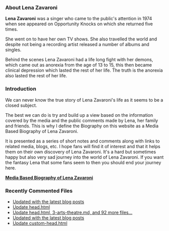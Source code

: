 ### About Lena Zavaroni

<p><strong>Lena Zavaroni</strong> was a singer who came to the public's attention in 1974 when see appeared on Opportunity Knocks on which she returned five times.</p>

<p>She went on to have her own TV shows. She also travelled the world and despite not being a recording artist released a number of albums and singles.</p>

<p>Behind the scenes Lena Zavaroni had a life long fight with her demons, which came out as anorexia from the age of 13 to 15, this then became clinical depression which lasted the rest of her life. The truth is the anorexia also lasted the rest of her life.</p>

### Introduction

<p>We can never know the true story of Lena Zavaroni's life as it seems to be a closed subject.</p>

<p>The best we can do is try and build up a view based on the information covered by the media and the public comments made by Lena, her family and friends. This is why I define the Biography on this website as a Media Based Biography of Lena Zavaroni.</p>

<p>It is presented as a series of short notes and comments along with links to related media, blogs, etc. I hope fans will find it of interest and that it helps them on their own discovery of Lena Zavaroni. It's a hard but sometimes happy but also very sad journey into the world of Lena Zavaroni. If you want the fantasy Lena that some fans seem to then you should end your journey here.</p>

<a href="https://fanzoflenazavaroni.github.io/biography/lena-zavaroni/"><strong>Media Based Biography of Lena Zavaroni</strong></a>

### Recently Commented Files

<!-- BLOG-POST-LIST:START -->
- [Updated with the latest blog posts](https://github.com/FanzOfLenaZavaroni/fanzoflenazavaroni.github.io/commit/ebad433f8fc18767764773bab452a465c46bc913)
- [Update head.html](https://github.com/FanzOfLenaZavaroni/fanzoflenazavaroni.github.io/commit/8ed7df4897437fbfd54d3c30e829ffcddce86e21)
- [Update head.html, 3-arts-theatre.md, and 92 more files...](https://github.com/FanzOfLenaZavaroni/fanzoflenazavaroni.github.io/commit/7eb2381cb2e07e7d972cf63a480cdc46caf643ec)
- [Updated with the latest blog posts](https://github.com/FanzOfLenaZavaroni/fanzoflenazavaroni.github.io/commit/06641eb6d47b1441b9463396b0d5ee68cccb92a9)
- [Update custom-head.html](https://github.com/FanzOfLenaZavaroni/fanzoflenazavaroni.github.io/commit/c49525309776d4dfe6c700dbb7f90ff2424a9d2c)
<!-- BLOG-POST-LIST:END -->
